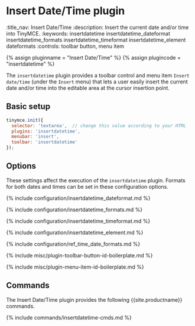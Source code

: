 # Insert Date/Time plugin
:title_nav: Insert Date/Time
:description: Insert the current date and/or time into TinyMCE.
:keywords: insertdatetime insertdatetime_dateformat insertdatetime_formats insertdatetime_timeformat insertdatetime_element dateformats
:controls: toolbar button, menu item

{% assign pluginname = "Insert Date/Time" %}
{% assign plugincode = "insertdatetime" %}

The `insertdatetime` plugin provides a toolbar control and menu item `Insert date/time` (under the `Insert` menu) that lets a user easily insert the current date and/or time into the editable area at the cursor insertion point.

## Basic setup

```js
tinymce.init({
  selector: 'textarea',  // change this value according to your HTML
  plugins: 'insertdatetime',
  menubar: 'insert',
  toolbar: 'insertdatetime'
});
```

## Options

These settings affect the execution of the `insertdatetime` plugin. Formats for both dates and times can be set in these configuration options.

{% include configuration/insertdatetime_dateformat.md %}

{% include configuration/insertdatetime_formats.md %}

{% include configuration/insertdatetime_timeformat.md %}

{% include configuration/insertdatetime_element.md %}

{% include configuration/ref_time_date_formats.md %}

{% include misc/plugin-toolbar-button-id-boilerplate.md %}

{% include misc/plugin-menu-item-id-boilerplate.md %}

## Commands

The Insert Date/Time plugin provides the following {{site.productname}} commands.

{% include commands/insertdatetime-cmds.md %}
